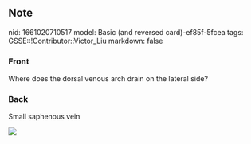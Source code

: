 ## Note
nid: 1661020710517
model: Basic (and reversed card)-ef85f-5fcea
tags: GSSE::!Contributor::Victor_Liu
markdown: false

### Front
Where does the dorsal venous arch drain on the lateral side?

### Back
Small saphenous vein
<div><img src=
"paste-9571e9d3a219a86673c7f35d52e09b7675e98145.jpg"></div>
